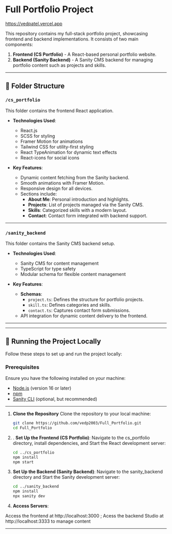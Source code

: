 # Full Portfolio Project

https://vedpatel.vercel.app

This repository contains my full-stack portfolio project, showcasing frontend and backend implementations. It consists of two main components:

1. **Frontend (CS Portfolio)** - A React-based personal portfolio website.
2. **Backend (Sanity Backend)** - A Sanity CMS backend for managing portfolio content such as projects and skills. 

---

## 📁 Folder Structure

### `/cs_portfolio`
This folder contains the frontend React application.

- **Technologies Used**:
  - React.js
  - SCSS for styling
  - Framer Motion for animations
  - Tailwind CSS for utility-first styling
  - React TypeAnimation for dynamic text effects
  - React-icons for social icons

- **Key Features**:
  - Dynamic content fetching from the Sanity backend.
  - Smooth animations with Framer Motion.
  - Responsive design for all devices.
  - Sections include:
    - **About Me**: Personal introduction and highlights.
    - **Projects**: List of projects managed via the Sanity CMS.
    - **Skills**: Categorized skills with a modern layout.
    - **Contact**: Contact form integrated with backend support.

---

### `/sanity_backend`
This folder contains the Sanity CMS backend setup.

- **Technologies Used**:
  - Sanity CMS for content management
  - TypeScript for type safety
  - Modular schema for flexible content management

- **Key Features**:
  - **Schemas**:
    - `project.ts`: Defines the structure for portfolio projects.
    - `skill.ts`: Defines categories and skills.
    - `contact.ts`: Captures contact form submissions.
  - API integration for dynamic content delivery to the frontend.

---

---

## 🚀 Running the Project Locally

Follow these steps to set up and run the project locally:

### **Prerequisites**
Ensure you have the following installed on your machine:
- [Node.js](https://nodejs.org/) (version 16 or later)
- [npm](https://www.npmjs.com/) 
- [Sanity CLI](https://www.sanity.io/docs/getting-started-with-sanity-cli) (optional, but recommended)

---

1. **Clone the Repository**
    Clone the repository to your local machine:
    ```bash
    git clone https://github.com/vedp2003/Full_Portfolio.git
    cd Full_Portfolio
   
2. . **Set Up the Frontend (CS Portfolio)**:
   Navigate to the cs_portfolio directory, install dependencies, and Start the React development server:
   ```bash
   cd ../cs_portfolio
   npm install
   npm start

3. **Set Up the Backend (Sanity Backend)**:
   Navigate to the sanity_backend directory and Start the Sanity development server:
    ```bash
    cd ../sanity_backend
    npm install
    npx sanity dev
    
4. **Access Servers**:
   
  Access the frontend at http://localhost:3000 ; Acess the backend Studio at http://localhost:3333 to manage content

---

